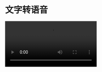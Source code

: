 # 文字转语音

<video  src="https://github.com/user-attachments/assets/b0bf6dcd-75f0-4a4c-88db-21ec58132c00" type="video/mp4">
